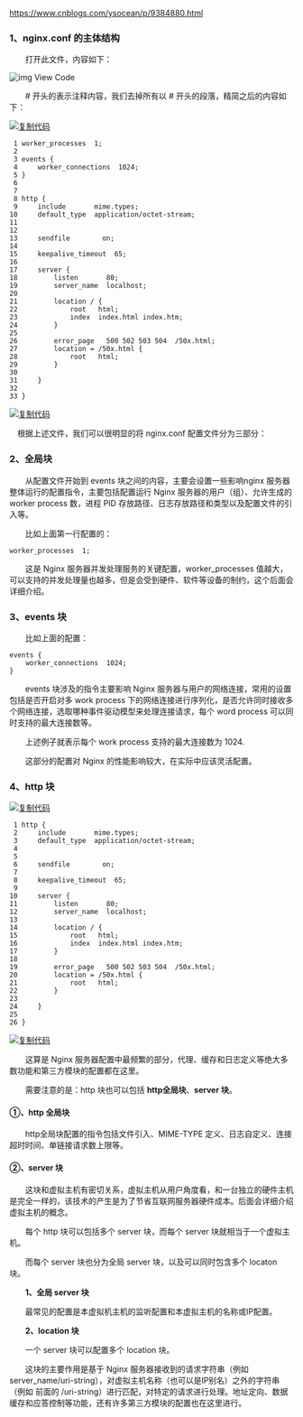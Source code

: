 https://www.cnblogs.com/ysocean/p/9384880.html

### 1、nginx.conf 的主体结构

　　打开此文件，内容如下：

![img](https://images.cnblogs.com/OutliningIndicators/ContractedBlock.gif) View Code

　　# 开头的表示注释内容，我们去掉所有以 # 开头的段落，精简之后的内容如下：

[![复制代码](https://common.cnblogs.com/images/copycode.gif)](javascript:void(0);)

```
 1 worker_processes  1;
 2 
 3 events {
 4     worker_connections  1024;
 5 }
 6 
 7 
 8 http {
 9     include       mime.types;
10     default_type  application/octet-stream;
11 
12 
13     sendfile        on;
14 
15     keepalive_timeout  65;
16 
17     server {
18         listen       80;
19         server_name  localhost;
20 
21         location / {
22             root   html;
23             index  index.html index.htm;
24         }
25 
26         error_page   500 502 503 504  /50x.html;
27         location = /50x.html {
28             root   html;
29         }
30 
31     }
32 
33 }
```

[![复制代码](https://common.cnblogs.com/images/copycode.gif)](javascript:void(0);)

 　根据上述文件，我们可以很明显的将 nginx.conf 配置文件分为三部分：

### 2、全局块

　　从配置文件开始到 events 块之间的内容，主要会设置一些影响nginx 服务器整体运行的配置指令，主要包括配置运行 Nginx 服务器的用户（组）、允许生成的 worker process 数，进程 PID 存放路径、日志存放路径和类型以及配置文件的引入等。

　　比如上面第一行配置的：

```
worker_processes  1;
```

　　这是 Nginx 服务器并发处理服务的关键配置，worker_processes 值越大，可以支持的并发处理量也越多，但是会受到硬件、软件等设备的制约，这个后面会详细介绍。

### 3、events 块

　　比如上面的配置：

```
events {
    worker_connections  1024;
}
```

　　events 块涉及的指令主要影响 Nginx 服务器与用户的网络连接，常用的设置包括是否开启对多 work process 下的网络连接进行序列化，是否允许同时接收多个网络连接，选取哪种事件驱动模型来处理连接请求，每个 word process 可以同时支持的最大连接数等。

　　上述例子就表示每个 work process 支持的最大连接数为 1024.

　　这部分的配置对 Nginx 的性能影响较大，在实际中应该灵活配置。

### 4、http 块

[![复制代码](https://common.cnblogs.com/images/copycode.gif)](javascript:void(0);)

```
 1 http {
 2     include       mime.types;
 3     default_type  application/octet-stream;
 4 
 5 
 6     sendfile        on;
 7 
 8     keepalive_timeout  65;
 9 
10     server {
11         listen       80;
12         server_name  localhost;
13 
14         location / {
15             root   html;
16             index  index.html index.htm;
17         }
18 
19         error_page   500 502 503 504  /50x.html;
20         location = /50x.html {
21             root   html;
22         }
23 
24     }
25 
26 }
```

[![复制代码](https://common.cnblogs.com/images/copycode.gif)](javascript:void(0);)

　　这算是 Nginx 服务器配置中最频繁的部分，代理、缓存和日志定义等绝大多数功能和第三方模块的配置都在这里。

　　需要注意的是：http 块也可以包括 **http全局块**、**server 块**。



#### ①、http 全局块

　　http全局块配置的指令包括文件引入、MIME-TYPE 定义、日志自定义、连接超时时间、单链接请求数上限等。



#### ②、server 块

　　这块和虚拟主机有密切关系，虚拟主机从用户角度看，和一台独立的硬件主机是完全一样的，该技术的产生是为了节省互联网服务器硬件成本。后面会详细介绍虚拟主机的概念。

　　每个 http 块可以包括多个 server 块，而每个 server 块就相当于一个虚拟主机。

　　而每个 server 块也分为全局 server 块，以及可以同时包含多个 locaton 块。

　　**1、全局 server 块**

　　最常见的配置是本虚拟机主机的监听配置和本虚拟主机的名称或IP配置。

　　**2、location 块**

　　一个 server 块可以配置多个 location 块。

　　这块的主要作用是基于 Nginx 服务器接收到的请求字符串（例如 server_name/uri-string），对虚拟主机名称（也可以是IP别名）之外的字符串（例如 前面的 /uri-string）进行匹配，对特定的请求进行处理。地址定向、数据缓存和应答控制等功能，还有许多第三方模块的配置也在这里进行。